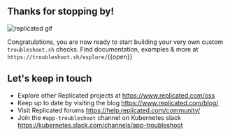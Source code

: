 ## Thanks for stopping by!

![replicated gif](../../assets/Replicated_Logo_Celebration_04-2.gif)

Congratulations, you are now ready to start building your very own custom `troubleshoot.sh` checks. Find documentation, examples & more at `https://troubleshoot.sh/explore/`{{open}}

## Let's keep in touch

- Explore other Replicated projects at https://www.replicated.com/oss
- Keep up to date by visiting the blog https://www.replicated.com/blog/
- Visit Replicated forums https://help.replicated.com/community/
- Join the `#app-troubleshoot` channel on Kubernetes slack https://kubernetes.slack.com/channels/app-troubleshoot